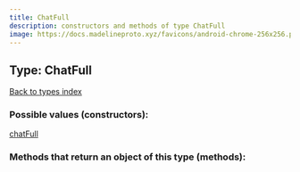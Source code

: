 ```yaml
---
title: ChatFull
description: constructors and methods of type ChatFull
image: https://docs.madelineproto.xyz/favicons/android-chrome-256x256.png
---
```

## Type: ChatFull  
[Back to types index](index.md)



### Possible values (constructors):

[chatFull](../constructors/chatFull.md)  



### Methods that return an object of this type (methods):



